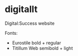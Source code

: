 # digitalIt
Digital:Success website

Fonts: 
- Eurostile bold + regular
- Titillum Web semibold + light

